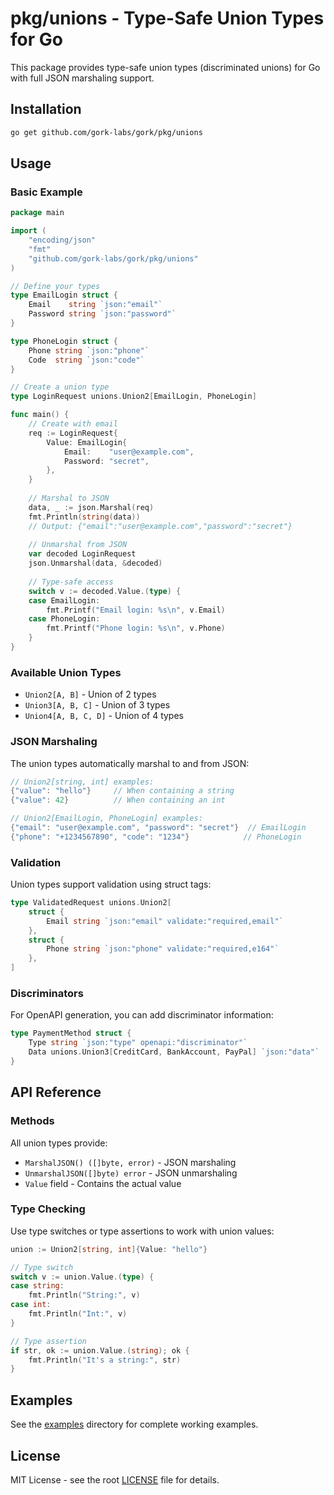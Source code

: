 # pkg/unions - Type-Safe Union Types for Go

This package provides type-safe union types (discriminated unions) for Go with full JSON marshaling support.

## Installation

```bash
go get github.com/gork-labs/gork/pkg/unions
```

## Usage

### Basic Example

```go
package main

import (
    "encoding/json"
    "fmt"
    "github.com/gork-labs/gork/pkg/unions"
)

// Define your types
type EmailLogin struct {
    Email    string `json:"email"`
    Password string `json:"password"`
}

type PhoneLogin struct {
    Phone string `json:"phone"`
    Code  string `json:"code"`
}

// Create a union type
type LoginRequest unions.Union2[EmailLogin, PhoneLogin]

func main() {
    // Create with email
    req := LoginRequest{
        Value: EmailLogin{
            Email:    "user@example.com",
            Password: "secret",
        },
    }
    
    // Marshal to JSON
    data, _ := json.Marshal(req)
    fmt.Println(string(data))
    // Output: {"email":"user@example.com","password":"secret"}
    
    // Unmarshal from JSON
    var decoded LoginRequest
    json.Unmarshal(data, &decoded)
    
    // Type-safe access
    switch v := decoded.Value.(type) {
    case EmailLogin:
        fmt.Printf("Email login: %s\n", v.Email)
    case PhoneLogin:
        fmt.Printf("Phone login: %s\n", v.Phone)
    }
}
```

### Available Union Types

- `Union2[A, B]` - Union of 2 types
- `Union3[A, B, C]` - Union of 3 types  
- `Union4[A, B, C, D]` - Union of 4 types

### JSON Marshaling

The union types automatically marshal to and from JSON:

```go
// Union2[string, int] examples:
{"value": "hello"}     // When containing a string
{"value": 42}          // When containing an int

// Union2[EmailLogin, PhoneLogin] examples:
{"email": "user@example.com", "password": "secret"}  // EmailLogin
{"phone": "+1234567890", "code": "1234"}            // PhoneLogin
```

### Validation

Union types support validation using struct tags:

```go
type ValidatedRequest unions.Union2[
    struct {
        Email string `json:"email" validate:"required,email"`
    },
    struct {
        Phone string `json:"phone" validate:"required,e164"`
    },
]
```

### Discriminators

For OpenAPI generation, you can add discriminator information:

```go
type PaymentMethod struct {
    Type string `json:"type" openapi:"discriminator"`
    Data unions.Union3[CreditCard, BankAccount, PayPal] `json:"data"`
}
```

## API Reference

### Methods

All union types provide:

- `MarshalJSON() ([]byte, error)` - JSON marshaling
- `UnmarshalJSON([]byte) error` - JSON unmarshaling
- `Value` field - Contains the actual value

### Type Checking

Use type switches or type assertions to work with union values:

```go
union := Union2[string, int]{Value: "hello"}

// Type switch
switch v := union.Value.(type) {
case string:
    fmt.Println("String:", v)
case int:
    fmt.Println("Int:", v)
}

// Type assertion
if str, ok := union.Value.(string); ok {
    fmt.Println("It's a string:", str)
}
```

## Examples

See the [examples](../../examples/) directory for complete working examples.

## License

MIT License - see the root [LICENSE](../../LICENSE) file for details.
